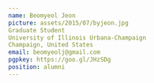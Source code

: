```yaml
---
name: Beomyeol Jeon
picture: assets/2015/07/byjeon.jpg  
Graduate Student  
University of Illinois Urbana-Champaign  
Champaign, United States  
email: beomyeolj@gmail.com
pgpkey: https://goo.gl/JHzSDg
position: alumni
---
```

